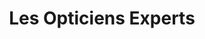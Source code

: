 ---
title: "Les Opticiens Experts"
url: /bonchamp-les-laval/les-opticiens-experts/
shop: Optiker
---
